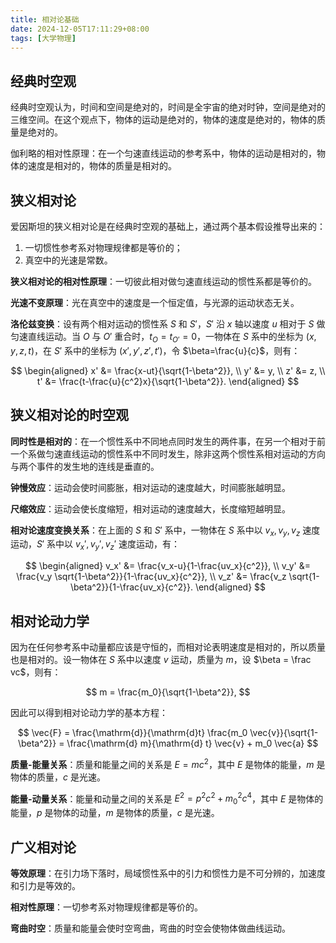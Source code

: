 ```yaml
---
title: 相对论基础
date: 2024-12-05T17:11:29+08:00
tags: [大学物理]
---
```


## 经典时空观

经典时空观认为，时间和空间是绝对的，时间是全宇宙的绝对时钟，空间是绝对的三维空间。在这个观点下，物体的运动是绝对的，物体的速度是绝对的，物体的质量是绝对的。

伽利略的相对性原理：在一个匀速直线运动的参考系中，物体的运动是相对的，物体的速度是相对的，物体的质量是相对的。

## 狭义相对论

爱因斯坦的狭义相对论是在经典时空观的基础上，通过两个基本假设推导出来的：

1. 一切惯性参考系对物理规律都是等价的；
2. 真空中的光速是常数。

**狭义相对论的相对性原理**：一切彼此相对做匀速直线运动的惯性系都是等价的。

**光速不变原理**：光在真空中的速度是一个恒定值，与光源的运动状态无关。

**洛伦兹变换**：设有两个相对运动的惯性系 $S$ 和 $S'$，$S'$ 沿 $x$ 轴以速度 $u$ 相对于 $S$ 做匀速直线运动。当 $O$ 与 $O'$ 重合时，$t_O=t_{O'}=0$，一物体在 $S$ 系中的坐标为 $(x, y, z, t)$，在 $S'$ 系中的坐标为 $(x', y', z', t')$，令 $\beta=\frac{u}{c}$，则有：

$$
\begin{aligned}
x' &= \frac{x-ut}{\sqrt{1-\beta^2}}, \\
y' &= y, \\
z' &= z, \\
t' &= \frac{t-\frac{u}{c^2}x}{\sqrt{1-\beta^2}}.
\end{aligned}
$$

## 狭义相对论的时空观

**同时性是相对的**：在一个惯性系中不同地点同时发生的两件事，在另一个相对于前一个系做匀速直线运动的惯性系中不同时发生，除非这两个惯性系相对运动的方向与两个事件的发生地的连线是垂直的。

**钟慢效应**：运动会使时间膨胀，相对运动的速度越大，时间膨胀越明显。

**尺缩效应**：运动会使长度缩短，相对运动的速度越大，长度缩短越明显。

**相对论速度变换关系**：在上面的 $S$ 和 $S'$ 系中，一物体在 $S$ 系中以 $v_x,v_y,v_z$ 速度运动，$S'$ 系中以 $v_x',v_y',v_z'$ 速度运动，有：

$$
\begin{aligned}
v_x' &= \frac{v_x-u}{1-\frac{uv_x}{c^2}}, \\
v_y' &= \frac{v_y \sqrt{1-\beta^2}}{1-\frac{uv_x}{c^2}}, \\
v_z' &= \frac{v_z \sqrt{1-\beta^2}}{1-\frac{uv_x}{c^2}}.
\end{aligned}
$$

## 相对论动力学

因为在任何参考系中动量都应该是守恒的，而相对论表明速度是相对的，所以质量也是相对的。设一物体在 $S$ 系中以速度 $v$ 运动，质量为 $m$，设 $\beta = \frac vc$，则有：

$$
m = \frac{m_0}{\sqrt{1-\beta^2}},
$$

因此可以得到相对论动力学的基本方程：

$$
\vec{F} = \frac{\mathrm{d}}{\mathrm{d}t} \frac{m_0 \vec{v}}{\sqrt{1-\beta^2}} = \frac{\mathrm{d} m}{\mathrm{d} t} \vec{v} + m_0 \vec{a}
$$

**质量-能量关系**：质量和能量之间的关系是 $E=mc^2$，其中 $E$ 是物体的能量，$m$ 是物体的质量，$c$ 是光速。

**能量-动量关系**：能量和动量之间的关系是 $E^2 = p^2c^2 + m_0^2c^4$，其中 $E$ 是物体的能量，$p$ 是物体的动量，$m$ 是物体的质量，$c$ 是光速。

## 广义相对论

**等效原理**：在引力场下落时，局域惯性系中的引力和惯性力是不可分辨的，加速度和引力是等效的。

**相对性原理**：一切参考系对物理规律都是等价的。

**弯曲时空**：质量和能量会使时空弯曲，弯曲的时空会使物体做曲线运动。


